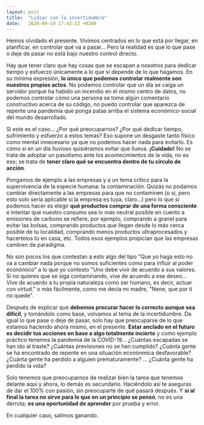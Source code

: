 ```yaml
---
layout: post
title:  "Lidiar con la incertidumbre"
date:   2020-09-10 17:42:12 +0200
---
```


Hemos olvidado el presente. Vivimos centrados en lo que está por llegar, en planificar, en controlar qué va a pasar… Pero la realidad es que lo que pase o deje de pasar no está bajo nuestro control directo.

Hay que tener claro que hay cosas que se escapan a nosotros para dedicar tiempo y esfuerzo únicamente a lo que sí depende de lo que hagamos. En su mínima expresión, **lo único que podemos controlar realmente son nuestros propios actos**. No podemos controlar que un día se caíga un servidor porque ha habido un incendio en el mismo centro de datos, no podemos controlar cómo una persona se tome algún comentario constructivo acerca de su código, no puedo controlar que aparezca de repente una pandemia que ponga patas arriba el sistema económico-social del mundo desarrollado.

Si este es el caso… ¿Por qué preocuparnos? ¿Por qué dedicar tiempo, sufrimiento y esfuerzo a estos temas? Eso supone un desgaste tanto físico como mental innecesario ya que no podemos hacer nada para evitarlo. Es cómo si en un día lluvioso quisiéramos evitar que llueva. **¡Cuidado!** No se trata de adoptar un pasotismo ante los acontecimientos de la vida, no es eso; se trata de **tener claro qué se encuentra dentro de tu círculo de acción**.

Pongamos de ejemplo a las empresas y a un tema crítico para la supervivencia de la especie humana: la contaminación. Quizás no podamos cambiar directamente a las empresas para que no contaminen (o sí, pero esto solo sería aplicable si la empresa es tuya, claro…) pero lo que sí podemos hacer es elegir **qué productos comprar de una forma consciente** e intentar que nuestro consumo sea lo más neutral posible en cuento a emisiones de carbono se refiere, por ejemplo, comprando a granel para evitar las bolsas, comprando productos que llegan desde lo más cerca posible de tu localidad, comprando menos productos ultraprocesados y hacértelos tú en casa, etc. Todos esos ejemplos propician que las empresas cambien de paradigma.

No son pocos los que contestan a esto algo del tipo "Que yo haga esto no va a cambiar nada porque no somos suficientes como para influir al poder económico" a lo que yo contesto "Uno debe vivir de acuerdo a sus valores. Si no quieres que se siga contaminando, vive de acuerdo a ese deseo… Vive de acuerdo a tu propia naturaleza como ser humano, es decir, actuar con virtud." o más fácilmente, como me decía mi madre, "Nene, que por tí no quede".

Después de explicar que **debemos procurar hacer lo correcto aunque sea difícil**, y tomándolo como base, volvamos al tema de la incertidumbre. Da igual lo que pase o deje de pasar, solo hay que preocuparse de lo que estamos haciendo ahora mismo, en el presente. **Estar anclado en el futuro es decidir tus acciones en base a algo totalmente incierto** y como ejemplo práctico tenemos la pandemia de la COVID-19… ¿Cuántas escapadas se han ido al traste? ¿Cuántas previsiones no se han cumplido? ¿Cuánta gente se ha encontrado de repente en una situación econónmica desfavorable? ¿Cuánta gente ha perdido a alguien prematuramente? … ¿Cuánta gente ha perdido la vida?

Solo tenemos que preocuparnos de realizar bien la tarea que tenemos delante aquí y ahora, lo demás es secundario. Haciéndolo así te aseguras de dar el 100% con pasión, sin preocuparte de qué pasará después. Y **si al final la tarea no sirve para lo que en un principio se pensó**, no es una derrota; **es una oportunidad de aprender** por prueba y error.

En cualquier caso, salimos ganando.
